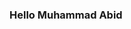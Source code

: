 ### Hello Muhammad Abid

<!--
**Muhammad786abid/Muhammad786abid** is a ✨ _special_ ✨ repository because its `README.md` (this file) appears on your GitHub profile.

Here are some ideas to get you started:
<br>masahaaaaaaaaaaaaaaaaaaaaaaaaa:

- 🔭 I’m currently working on ...
- 🌱 I’m currently learning ...
- 👯 I’m looking to collaborate on ...
- 🤔 I’m looking for help with ...
- 💬 Ask me about ...
- 📫 How to reach me: ...
- 😄 Pronouns: ...
- ⚡ Fun fact: ...
-hafiz Muhammad Abid:...
-->
